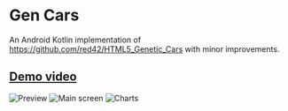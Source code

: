 # Gen Cars
An Android Kotlin implementation of https://github.com/red42/HTML5_Genetic_Cars with minor improvements.
## [Demo video](https://www.youtube.com/watch?v=Q79K-Rj6WlQ)
![Preview](media/preview.gif)
![Main screen](media/screenshot_main.png)
![Charts](media/screenshot_chart.png)
